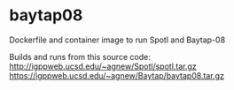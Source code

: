 # baytap08
Dockerfile and container image to run Spotl and Baytap-08

Builds and runs from this source code: 
http://igppweb.ucsd.edu/~agnew/Spotl/spotl.tar.gz
https://igppweb.ucsd.edu/~agnew/Baytap/baytap08.tar.gz
